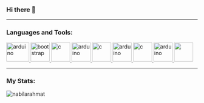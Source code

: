 ### Hi there 👋

<!--
**nabilarahmat/nabilarahmat** is a ✨ _special_ ✨ repository because its `README.md` (this file) appears on your GitHub profile.

Here are some ideas to get you started:

- 🔭 I’m currently working on ...
- 🌱 I’m currently learning ...
- 👯 I’m looking to collaborate on ...
- 🤔 I’m looking for help with ...
- 💬 Ask me about ...
- 📫 How to reach me: ...
- 😄 Pronouns: ...
- ⚡ Fun fact: ...
-->

---
### Languages and Tools: 

<p align="left"> 
<a href="https://www.atlassian.com/software/jira" target="_blank" rel="noreferrer"> <img src="https://www.coreit.cz/atlassian/wp-content/uploads/2019/06/jira-1.png" alt="arduino" width="60" height="50"/> </a> 
<a href="https://www.atlassian.com/software/confluence" target="_blank" rel="noreferrer"> <img src="https://cdn.icon-icons.com/icons2/2107/PNG/512/file_type_confluence_icon_130672.png" alt="bootstrap" width="50" height="50"/> </a> 
<a href="https://www.postgresql.org/" target="_blank" rel="noreferrer"> <img src="https://tse1.mm.bing.net/th/id/OIP.CG8qTeTuoei796LdScT2bwHaIP?rs=1&pid=ImgDetMain" alt="c" width="50" height="50"/> </a> 
<a href="https://dbeaver.io/" target="_blank" rel="noreferrer"> <img src="https://tse4.mm.bing.net/th/id/OIP._OmCVxExT0lMNX9V7oaBuwAAAA?rs=1&pid=ImgDetMain" alt="arduino" width="50" height="50"/> </a> 
<a href="https://lookerstudio.google.com/" target="_blank" rel="noreferrer"> <img src="https://tse2.mm.bing.net/th/id/OIP.Ps-v9YxKdVAuqbD8O8NgbQHaHa?w=216&h=215&c=7&r=0&o=5&dpr=1.5&pid=1.7" alt="c" width="50" height="50"/> </a> 
<a href="https://cloud.google.com/bigquery/?_gl=1*qs00b*_up*MQ..&gclid=9e84d96aac1413d53420bf5190153eb3&gclsrc=3p.ds&hl=en#from-cloud-data-warehouse-to-an-ai-ready-data-platform" target="_blank" rel="noreferrer"> <img src="https://static-00.iconduck.com/assets.00/bigquery-icon-512x512-fxxj0xd6.png" alt="arduino" width="50" height="50"/> </a>
<a href="https://www.python.org/" target="_blank" rel="noreferrer"> <img src="https://tse3.mm.bing.net/th/id/OIP.lZHtgsqo0gww25bLcpjTqQHaHZ?w=189&h=188&c=7&r=0&o=5&dpr=1.5&pid=1.7" alt="c" width="50" height="50"/> </a> 
<a href="https://code.visualstudio.com/" target="_blank" rel="noreferrer"> <img src="https://tse1.mm.bing.net/th/id/OIP.8nAVT4tTnoeqVj4ScdzPiwHaHY?w=169&h=180&c=7&r=0&o=5&dpr=1.5&pid=1.7" alt="arduino" width="50" height="50"/> </a> 
<a> <img src="https://tse1.mm.bing.net/th/id/OIP.6INpILSfB6MhnEYHlvEN4QHaG4?w=196&h=182&c=7&r=0&o=5&dpr=1.5&pid=1.7" width="50" height="50"/> </a> </p>

---
### My Stats: 
<p><img align="left" src="https://github-readme-stats.vercel.app/api/top-langs?username=nabilarahmat&show_icons=true&locale=en&layout=compact" alt="nabilarahmat" /></p>
